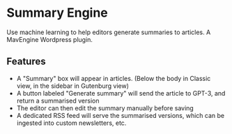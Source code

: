 # Summary Engine

Use machine learning to help editors generate summaries to articles. A MavEngine Wordpress plugin.

## Features
- A "Summary" box will appear in articles. (Below the body in Classic view, in the sidebar in Gutenburg view)
- A button labeled "Generate summary" will send the article to GPT-3, and return a summarised version
- The editor can then edit the summary manually before saving
- A dedicated RSS feed will serve the summarised versions, which can be ingested into custom newsletters, etc.
